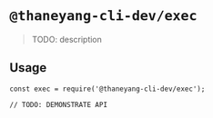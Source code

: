 # `@thaneyang-cli-dev/exec`

> TODO: description

## Usage

```
const exec = require('@thaneyang-cli-dev/exec');

// TODO: DEMONSTRATE API
```
